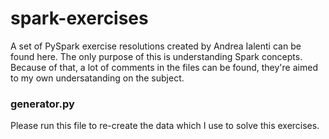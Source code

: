 # spark-exercises

A set of PySpark exercise resolutions created by Andrea Ialenti can be found here. The only purpose of this is understanding Spark concepts. 
Because of that, a lot of comments in the files can be found, they're aimed to my own undersatanding on the subject.

### generator.py
Please run this file to re-create the data which I use to solve this exercises.
